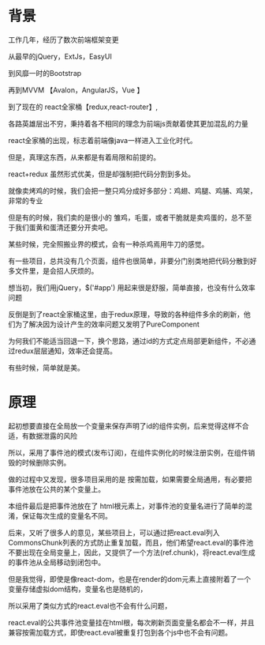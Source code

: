 <!DOCTYPE html>
<html>
<body>


# 背景

工作几年，经历了数次前端框架变更

从最早的jQuery，ExtJs，EasyUI

到风靡一时的Bootstrap

再到MVVM  【Avalon，AngularJS，Vue 】

到了现在的 react全家桶【redux,react-router】,

各路英雄层出不穷，秉持着各不相同的理念为前端js贡献着使其更加混乱的力量

react全家桶的出现，标志着前端像java一样进入工业化时代。

但是，真理这东西，从来都是有着局限和前提的。

react+redux 虽然形式优美，但是却强制把代码分割到多处。

就像卖烤鸡的时候，我们会把一整只鸡分成好多部分：鸡翅、鸡腿、鸡脯、鸡架，非常的专业

但是有的时候，我们卖的是很小的 雏鸡，毛蛋，或者干脆就是卖鸡蛋的，总不至于我们蛋黄和蛋清还要分开卖吧。

某些时候，完全照搬业界的模式，会有一种杀鸡焉用牛刀的感觉。

有一些项目，总共没有几个页面，组件也很简单，非要分门别类地把代码分散到好多文件里，是会招人厌烦的。

想当初，我们用jQuery，$\('\#app'\) 用起来很是舒服，简单直接，也没有什么效率问题

反倒是到了react全家桶这里，由于redux原理，导致的各种组件多余的刷新，他们为了解决因为设计产生的效率问题又发明了PureComponent

为何我们不能适当回退一下，换个思路，通过id的方式定点局部更新组件，不必通过redux层层通知，效率还会提高。

有些时候，简单就是美。

# 原理

起初想要直接在全局放一个变量来保存声明了id的组件实例，后来觉得这样不合适，有数据泄露的风险

所以，采用了事件池的模式\(发布订阅\)，在组件实例化的时候注册实例，在组件销毁的时候删除实例。

做的过程中又发现，很多项目采用的是 按需加载，如果需要全局通用，有必要把事件池放在公共的某个变量上。

本组件最后是把事件池放在了 html根元素上，对事件池的变量名进行了简单的混淆，保证每次生成的变量名不同。

后来，又听了很多人的意见，某些项目上，可以通过把react.eval列入CommonsChunk列表的方式防止重复加载，而且，他们希望react.eval的事件池不要出现在全局变量上，因此，又提供了一个方法\(ref.chunk\)，将react.eval生成的事件池从全局移动到闭包中。

但是我觉得，即使是像react-dom，也是在render的dom元素上直接附着了一个变量存储虚拟dom结构，变量名也是随机的，

所以采用了类似方式的react.eval也不会有什么问题，

react.eval的公共事件池变量挂在html根，每次刷新页面变量名都会不一样，并且兼容按需加载方式，即使react.eval被重复打包到各个js中也不会有问题。


</body>
</html>
